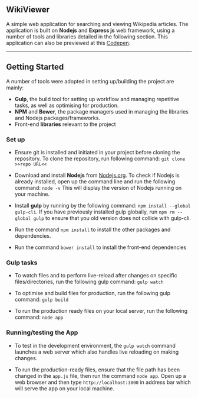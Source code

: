 WikiViewer
------------------

A simple web application for searching and viewing Wikipedia articles. The application is built on **Nodejs** and **Express js** web framework, using a number of tools and libraries detailed in the following section.
This application can also be previewed at this [Codepen](http://codepen.io/UgoHarry/full/ENrYxQ).

----------


Getting Started
-------------

A number of tools were adopted in setting up/building the project are mainly:

 - **Gulp**, the build tool for setting up workflow and managing repetitive tasks, as well as optimising for production.
 - **NPM** and **Bower**, the package managers used in managing the libraries and Nodejs packages/frameworks.
 - Front-end **libraries** relevant to the project

### Set up

 - Ensure git is installed and initiated in your project before cloning the repository. To clone the repository, run following command:
 `git clone >>repo URL<<`

 - Download and install **Nodejs** from [Nodejs.org](https://nodejs.org/en/). To check if Nodejs is already installed, open up the command line and run the following command: `node -v`
 This will display the version of Nodejs running on your machine.

 -   Install **gulp** by running by the following command:
 `npm install --global gulp-cli`.
 If you have previously installed gulp globally, run
 `npm rm --global gulp` to ensure that you old version does not collide with gulp-cli.
 - Run the command `npm install` to install the other packages and dependencies.
 -  Run the command `bower install` to install the front-end dependencies

### Gulp tasks

- To watch files and to perform live-reload after changes on specific files/directories, run the following gulp command:
`gulp watch`

- To optimise and build files for production, run the following gulp command:
`gulp build`

- To run the production ready files on your local server, run the following command:
`node app`

### Running/testing the App

- To test in the development environment, the `gulp watch` command launches a web server which also handles live reloading on making changes.

- To run the production-ready files, ensure that the file path has been changed in the `app.js` file, then run the command `node app`. Open up a web browser and then type `http://localhost:3000` in address bar which will serve the app on your local machine.

